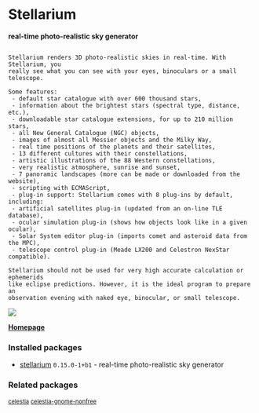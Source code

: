 # Stellarium

__real-time photo-realistic sky generator__

```

Stellarium renders 3D photo-realistic skies in real-time. With Stellarium, you
really see what you can see with your eyes, binoculars or a small telescope.

Some features:
 - default star catalogue with over 600 thousand stars,
 - information about the brightest stars (spectral type, distance, etc.),
 - downloadable star catalogue extensions, for up to 210 million stars,
 - all New General Catalogue (NGC) objects,
 - images of almost all Messier objects and the Milky Way,
 - real time positions of the planets and their satellites,
 - 13 different cultures with their constellations,
 - artistic illustrations of the 88 Western constellations,
 - very realistic atmosphere, sunrise and sunset,
 - 7 panoramic landscapes (more can be made or downloaded from the website),
 - scripting with ECMAScript,
 - plug-in support: Stellarium comes with 8 plug-ins by default, including:
 - artificial satellites plug-in (updated from an on-line TLE database),
 - ocular simulation plug-in (shows how objects look like in a given ocular),
 - Solar System editor plug-in (imports comet and asteroid data from the MPC),
 - telescope control plug-in (Meade LX200 and Celestron NexStar compatible).

Stellarium should not be used for very high accurate calculation or ephemerids
like eclipse predictions. However, it is the ideal program to prepare an
observation evening with naked eye, binocular, or small telescope.

```

[![](https://screenshots.debian.net/thumbnail-with-version/stellarium/9001)](https://screenshots.debian.net/screenshot-with-version/stellarium/9001)



**[Homepage](http://www.stellarium.org)**

### Installed packages

* [stellarium](https://packages.debian.org/stretch/stellarium) `0.15.0-1+b1` - real-time photo-realistic sky generator

### Related packages

<sub> [celestia](https://packages.debian.org/stretch/celestia) [celestia-gnome-nonfree](https://packages.debian.org/stretch/celestia-gnome-nonfree)  </sub>
